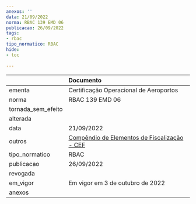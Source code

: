 ```yaml
---
anexos: ''
data: 21/09/2022
norma: RBAC 139 EMD 06
publicacao: 26/09/2022
tags:
- rbac
tipo_normatico: RBAC
hide: 
- toc 
 
---
```


|                    | Documento                                                                                                                                                                                   |
|:-------------------|:--------------------------------------------------------------------------------------------------------------------------------------------------------------------------------------------|
| ementa             | Certificação Operacional de Aeroportos                                                                                                                                                      |
| norma              | RBAC 139 EMD 06                                                                                                                                                                             |
| tornada_sem_efeito |                                                                                                                                                                                             |
| alterada           |                                                                                                                                                                                             |
| data               | 21/09/2022                                                                                                                                                                                  |
| outros             | <a class="external-link" href="https://www.anac.gov.br/assuntos/legislacao/legislacao-1/portarias/2022/portaria-9386" target="_blank" title="">Compêndio de Elementos de Fiscalização - CEF |
| tipo_normatico     | RBAC                                                                                                                                                                                        |
| publicacao         | 26/09/2022                                                                                                                                                                                  |
| revogada           |                                                                                                                                                                                             |
| em_vigor           | Em vigor em 3 de outubro de 2022                                                                                                                                                            |
| anexos             |                                                                                                                                                                                             |